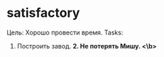 # satisfactory
Цель: Хорошо провести время.
Tasks: 
1. Построить завод.
<b>2. Не потерять Мишу. <\b>
